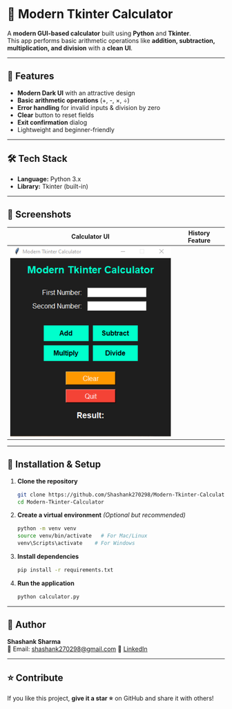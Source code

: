 # 🧮 Modern Tkinter Calculator

A **modern GUI-based calculator** built using **Python** and **Tkinter**.  
This app performs basic arithmetic operations like **addition, subtraction, multiplication, and division** with a **clean UI**.

---

## 🚀 Features
- **Modern Dark UI** with an attractive design
- **Basic arithmetic operations** (+, -, ×, ÷)
- **Error handling** for invalid inputs & division by zero
- **Clear** button to reset fields
- **Exit confirmation** dialog
- Lightweight and beginner-friendly

---

## 🛠️ Tech Stack
- **Language:** Python 3.x
- **Library:** Tkinter (built-in)

---

## 📸 Screenshots

| Calculator UI | History Feature |
|--------------|-----------------|
| ![Calculator](screenshots/calculator_ui.png) |

---

## 🧩 Installation & Setup

1. **Clone the repository**
   ```bash
   git clone https://github.com/Shashank270298/Modern-Tkinter-Calculator.git
   cd Modern-Tkinter-Calculator
   ```

2. **Create a virtual environment** *(Optional but recommended)*
   ```bash
   python -m venv venv
   source venv/bin/activate   # For Mac/Linux
   venv\Scripts\activate    # For Windows
   ```

3. **Install dependencies**
   ```bash
   pip install -r requirements.txt
   ```

4. **Run the application**
   ```bash
   python calculator.py
   ```

---


## 👤 Author
**Shashank Sharma**  
📧 Email: shashank270298@gmail.com 
🔗 [LinkedIn](https://www.linkedin.com/in/shashank-sharma-361288229/)

---

## ⭐ Contribute
If you like this project, **give it a star ⭐** on GitHub and share it with others!
